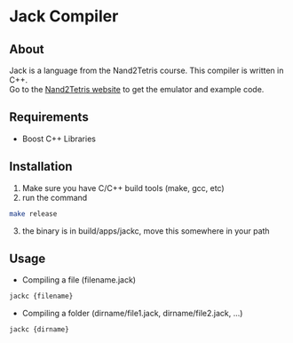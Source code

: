 # Jack Compiler

## About
Jack is a language from the Nand2Tetris course. This compiler is written in C++.  
Go to the [Nand2Tetris website](https://www.nand2tetris.org/software) to get the emulator and example code.


## Requirements
  - Boost C++ Libraries


## Installation
1. Make sure you have C/C++ build tools (make, gcc, etc)  
2. run the command
```bash
make release
```
3. the binary is in build/apps/jackc, move this somewhere in your path  


## Usage
  - Compiling a file (filename.jack)
```bash
jackc {filename}
```
  - Compiling a folder (dirname/file1.jack, dirname/file2.jack, ...)
```bash
jackc {dirname}
```
